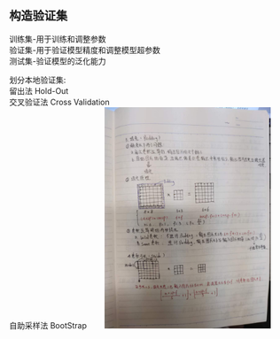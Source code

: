 构造验证集
-----
训练集-用于训练和调整参数  
验证集-用于验证模型精度和调整模型超参数  
测试集-验证模型的泛化能力  

划分本地验证集:  
   留出法 Hold-Out  
   交叉验证法 Cross Validation  
   自助采样法 BootStrap　　
   <img width="300" height="400" src="https://github.com/zhaying0617/Datawhale-CV/blob/master/img-storage/3.2.jpg">  




